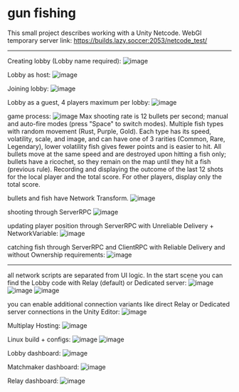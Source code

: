# gun fishing

This small project describes working with a Unity Netcode.
WebGl temporary server link: https://builds.lazy.soccer:2053/netcode_test/

--- 

Creating lobby (Lobby name required):
![image](https://github.com/user-attachments/assets/f3078958-a3de-4e55-bf92-25e15209361d)

Lobby as host:
![image](https://github.com/user-attachments/assets/f002655e-f57b-4e66-bc96-b0f08f0e8571)

Joining lobby:
![image](https://github.com/user-attachments/assets/e3da7bec-d51b-41fa-b84e-e71481e636ad)

Lobby as a guest, 4 players maximum per lobby:
![image](https://github.com/user-attachments/assets/b8286d22-f187-477e-a737-915b80da209e)

game process:
![image](https://github.com/user-attachments/assets/600ad8a3-6953-4053-897f-4e065ec8be94)
Max shooting rate is 12 bullets per second; manual and auto-fire modes (press "Space" to switch modes).
Multiple fish types with random movement (Rust, Purple, Gold). Each type has its speed, volatility, scale, and image, and can have one of 3 rarities (Common, Rare, Legendary), lower volatility fish gives fewer points and is easier to hit.
All bullets move at the same speed and are destroyed upon hitting a fish only; bullets have a ricochet, so they remain on the map until they hit a fish (previous rule).
Recording and displaying the outcome of the last 12 shots for the local player and the total score. For other players, display only the total score.

bullets and fish have Network Transform.
![image](https://github.com/user-attachments/assets/36015edc-f51e-4ef6-950c-8b804b35d062)

shooting through ServerRPC
![image](https://github.com/user-attachments/assets/91622d36-1935-490d-a71a-970d205c714b)

updating player position through ServerRPC with Unreliable Delivery + NetworkVariable<Vector2>:
![image](https://github.com/user-attachments/assets/fa4a7133-14e1-4f28-9986-c70d6cd52496)

catching fish through ServerRPC and ClientRPC with Reliable Delivery and without Ownership requirements:
![image](https://github.com/user-attachments/assets/3cdcec18-ed85-458f-b3a5-ad222d6e8ff8)

---

all network scripts are separated from UI logic. In the start scene you can find the Lobby code with Relay (default) or Dedicated server:
![image](https://github.com/user-attachments/assets/9a87edca-f9b1-401b-9519-21c897453e01)
![image](https://github.com/user-attachments/assets/07724f41-de61-409a-9e2e-3df765d03d4f)
![image](https://github.com/user-attachments/assets/1feecf7b-148d-4431-b208-0a016e90e924)

you can enable additional connection variants like direct Relay or Dedicated server connections in the Unity Editor:
![image](https://github.com/user-attachments/assets/ef6bf5c7-043e-46ed-8c67-d469632606a1)

Multiplay Hosting:
![image](https://github.com/user-attachments/assets/09a3d4ee-194d-4085-b790-50dc956c0ce5)

Linux build + configs:
![image](https://github.com/user-attachments/assets/f983a0bc-c61b-44c4-9ca2-1fe8f37b999f)
![image](https://github.com/user-attachments/assets/e5a59335-d1ca-4e79-a377-5a5a3a4d2b42)

Lobby dashboard:
![image](https://github.com/user-attachments/assets/a3d55fa1-42c1-4b9f-adf7-05d4769b054b)

Matchmaker dashboard:
![image](https://github.com/user-attachments/assets/2a57cd93-70de-4df9-b6cd-233b6888e0e6)

Relay dashboard:
![image](https://github.com/user-attachments/assets/156db46c-31aa-4183-ae77-f146b5011a0b)

